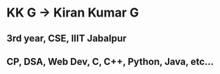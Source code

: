 # KK G -> Kiran Kumar G

## 3rd year, CSE, IIIT Jabalpur

## CP, DSA, Web Dev, C, C++, Python, Java, etc...